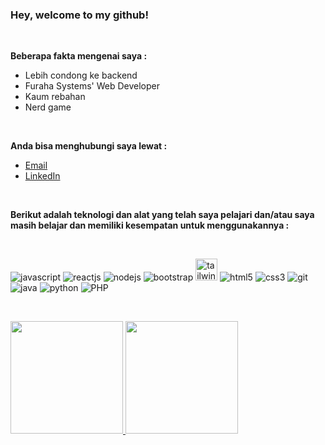 <h3>Hey, welcome to my github!</h3>

<br>

<p><strong>Beberapa fakta mengenai saya :</strong></p>

<ul>
  <li>Lebih condong ke backend</li>
  <li>Furaha Systems' Web Developer</li>
  <li>Kaum rebahan</li>
  <li>Nerd game</li>
</ul>

<br>

<p><strong>Anda bisa menghubungi saya lewat :</strong></p>

<ul>
  <li><a href="mailto:renaldiapriyanto210404@gmail.com">Email</a></li>
  <li><a href="https://www.linkedin.com/in/renaldi-kadang-314314206/">LinkedIn</a></li>
</ul>

<br>

<p><strong>Berikut adalah teknologi dan alat yang telah saya pelajari dan/atau saya masih belajar dan memiliki kesempatan untuk menggunakannya :</strong></p>

<br>

<p>
  <img src="https://img.icons8.com/color/35/000000/javascript--v2.png" alt="javascript"/>
  <img src="https://img.icons8.com/color/35/000000/react-native.png" alt="reactjs"/>
  <img src="https://img.icons8.com/color/35/000000/nodejs.png" alt="nodejs"/>
  <img src="https://img.icons8.com/color/35/000000/bootstrap.png" alt="bootstrap"/>
  <img src="https://www.vectorlogo.zone/logos/tailwindcss/tailwindcss-icon.svg" width="35" alt="tailwindcss"/>
  <img src="https://img.icons8.com/color/35/000000/html-5--v2.png" alt="html5"/>
  <img src="https://img.icons8.com/color/35/000000/css3.png" alt="css3"/>
  <img src="https://img.icons8.com/color/35/000000/git.png" alt="git"/>
  <img src="https://img.icons8.com/color/35/000000/java-coffee-cup-logo--v2.png" alt="java"/>
  <img src="https://img.icons8.com/color/35/000000/python--v2.png" alt="python"/>
  <img src="https://img.icons8.com/dusk/35/000000/php-logo.png" alt="PHP"/>
</p>
<br />

<p>
<a href="https://github.com/sylent-sys">
<img height="180em" src="https://github-readme-stats.vercel.app/api?username=sylent-sys&count_private=true&theme=github_dark" />
<img height="180em" src="https://github-readme-stats.vercel.app/api/top-langs/?username=sylent-sys&theme=github_dark&layout=compact" />
</a>
</p>